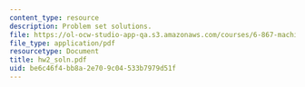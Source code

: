 ```yaml
---
content_type: resource
description: Problem set solutions.
file: https://ol-ocw-studio-app-qa.s3.amazonaws.com/courses/6-867-machine-learning-fall-2006/be6c46f4bb8a2e709c04533b7979d51f_hw2_soln.pdf
file_type: application/pdf
resourcetype: Document
title: hw2_soln.pdf
uid: be6c46f4-bb8a-2e70-9c04-533b7979d51f
---
```

